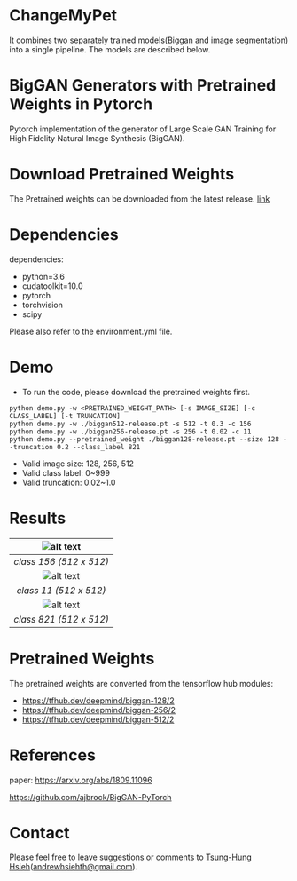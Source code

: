# ChangeMyPet
It combines two separately trained models(Biggan and image segmentation) into a single pipeline.
The models are described below.
# BigGAN Generators with Pretrained Weights in Pytorch 
Pytorch implementation of the generator of Large Scale GAN Training for High Fidelity Natural Image Synthesis (BigGAN). 

# Download Pretrained Weights 
The Pretrained weights can be downloaded from the latest release. [link](
https://github.com/ivclab/BigGAN-Generator-Pretrained-Pytorch/releases/latest) 

# Dependencies 
dependencies:
  - python=3.6
  - cudatoolkit=10.0
  - pytorch
  - torchvision
  - scipy

Please also refer to the environment.yml file. 

# Demo 
- To run the code, please download the pretrained weights first.
```shell 
python demo.py -w <PRETRAINED_WEIGHT_PATH> [-s IMAGE_SIZE] [-c CLASS_LABEL] [-t TRUNCATION] 
python demo.py -w ./biggan512-release.pt -s 512 -t 0.3 -c 156 
python demo.py -w ./biggan256-release.pt -s 256 -t 0.02 -c 11 
python demo.py --pretrained_weight ./biggan128-release.pt --size 128 --truncation 0.2 --class_label 821 
``` 
- Valid image size: 128, 256, 512
- Valid class label: 0~999
- Valid truncation: 0.02~1.0


# Results 
|![alt text](./assets/p1.png)|
|:--:|
|*class 156 (512 x 512)*|
|![alt text](./assets/p2.png)|
|*class 11 (512 x 512)*|
|![alt text](./assets/p3.png)|
|*class 821 (512 x 512)*|


# Pretrained Weights 
The pretrained weights are converted from the tensorflow hub modules: 
- https://tfhub.dev/deepmind/biggan-128/2  
- https://tfhub.dev/deepmind/biggan-256/2 
- https://tfhub.dev/deepmind/biggan-512/2  


# References 
paper: https://arxiv.org/abs/1809.11096

https://github.com/ajbrock/BigGAN-PyTorch

# Contact 

Please feel free to leave suggestions or comments to [Tsung-Hung Hsieh](https://github.com/nemothh)(andrewhsiehth@gmail.com).
